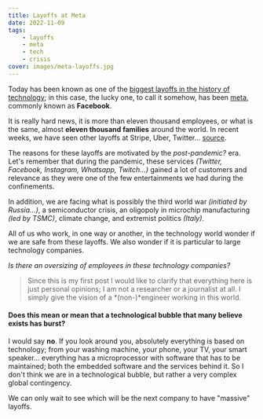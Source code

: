 ```yaml
---
title: Layoffs at Meta
date: 2022-11-09
tags:
    - layoffs
    - meta
    - tech
    - crisis
cover: images/meta-layoffs.jpg
---
```


Today has been known as one of the [biggest layoffs in the history of technology]((https://about.fb.com/news/2022/11/mark-zuckerberg-layoff-message-to-employees/)); in this case, the lucky one, to call it somehow, has been [meta](https://about.meta.com/es/meta/), commonly known as **Facebook**.

<!--more-->

It is really hard news, it is more than eleven thousand employees, or what is the same, almost **eleven thousand families** around the world. In recent weeks, we have seen other layoffs at Stripe, Uber, Twitter... [source](https://layoffs.fyi/).

The reasons for these layoffs are motivated by the *post-pandemic?* era. Let's remember that during the pandemic, these services *(Twitter, Facebook, Instagram, Whatsapp, Twitch...)* gained a lot of customers and relevance as they were one of the few entertainments we had during the confinements.

In addition, we are facing what is possibly the third world war *(initiated by Russia...)*, a semiconductor crisis, an oligopoly in microchip manufacturing *(led by TSMC)*, climate change, and extremist politics *(Italy)*.

All of us who work, in one way or another, in the technology world wonder if we are safe from these layoffs. We also wonder if it is particular to large technology companies.

*Is there an oversizing of employees in these technology companies?*

> Since this is my first post I would like to clarify that everything here is just personal opinions; I am not a researcher or a journalist at all. I simply give the vision of a *(non-)*engineer working in this world.

#### Does this mean or mean that a technological bubble that many believe exists has burst?

I would say **no**. If you look around you, absolutely everything is based on technology; from your washing machine, your phone, your TV, your smart speaker... everything has a microprocessor with software that has to be maintained; both the embedded software and the services behind it. So I don't think we are in a technological bubble, but rather a very complex global contingency.

We can only wait to see which will be the next company to have "massive" layoffs.
